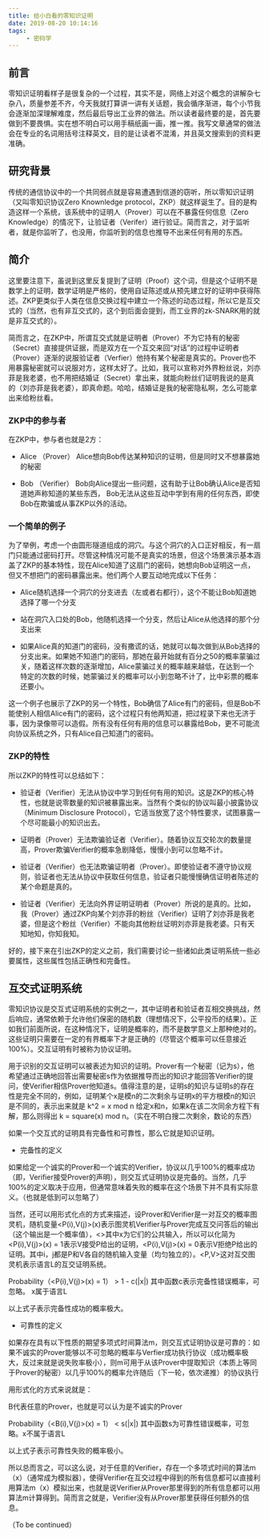 ```yaml
---
title: 给小白看的零知识证明
date: 2019-08-20 10:14:16
tags: 
     - 密码学
---
```


## 前言

零知识证明看样子是很复杂的一个过程，其实不是，网络上对这个概念的讲解杂七杂八，质量参差不齐，今天我就打算讲一讲有关话题，我会循序渐进，每个小节我会逐渐加深理解难度，然后最后导出工业界的做法。所以读者最终要的是，首先要做到不要畏惧。实在想不明白可以用手稿纸画一画，推一推。我写文章通常的做法会在专业的名词用括号注释英文，目的是让读者不混淆，并且英文搜索到的资料更准确。


## 研究背景

传统的通信协议中的一个共同弱点就是容易遭遇到信道的窃听，所以零知识证明（又叫零知识协议Zero Knownledge protocol，ZKP）就这样诞生了。目的是构造这样一个系统，该系统中的证明人（Prover）可以在不暴露任何信息（Zero Knowledge）的情况下，让验证者（Verifer）进行验证。简而言之，对于监听者，就是你监听了，也没用，你监听到的信息也推导不出来任何有用的东西。

## 简介

这里要注意下，虽说到这里反复提到了证明（Proof）这个词，但是这个证明不是数学上的证明，数学证明是严格的，使用自证陈述或从预先建立好的证明中获得陈述。ZKP更类似于人类在信息交换过程中建立一个陈述的动态过程，所以它是互交式的（当然，也有非互交式的，这个到后面会提到，而工业界的zk-SNARK用的就是非互交式的）。

简而言之，在ZKP中，所谓互交式就是证明者（Prover）不为它持有的秘密（Secret）直接提供证据，而是双方在一个互交来回“对话”的过程中证明者（Prover）逐渐的说服验证者（Verfier）他持有某个秘密是真实的。Prover也不用暴露秘密就可以说服对方，这样太好了。比如，我可以宣称对外界粉丝说，刘亦菲是我老婆，也不用把结婚证（Secret）拿出来，就能向粉丝们证明我说的是真的（刘亦菲是我老婆），即真命题。哈哈，结婚证是我的秘密隐私啊，怎么可能拿出来给粉丝看。

### ZKP中的参与者

在ZKP中，参与者也就是2方：

- Alice （Prover） Alice想向Bob传达某种知识的证明，但是同时又不想暴露她的秘密

- Bob （Verifier） Bob向Alice提出一些问题，这有助于让Bob确认Alice是否知道她声称知道的某些东西， Bob无法从这些互动中学到有用的任何东西，即使Bob在欺骗或从事ZKP以外的活动。

### 一个简单的例子

为了举例，考虑一个由圆形隧道组成的洞穴。与这个洞穴的入口正好相反，有一扇门只能通过密码打开。尽管这种情况可能不是真实的场景，但这个场景演示基本涵盖了ZKP的基本特性，现在Alice知道了这扇门的密码，她想向Bob证明这一点，但又不想把门的密码暴露出来。他们两个人要互动地完成以下任务：

- Alice随机选择一个洞穴的分支进去（左或者右都行），这个不能让Bob知道她选择了哪一个分支

- 站在洞穴入口处的Bob，他随机选择一个分支，然后让Alice从他选择的那个分支出来

- 如果Alice真的知道门的密码，没有撒谎的话，她就可以每次做到从Bob选择的分支出来。如果她不知道门的密码，那她在最开始就有百分之50的概率蒙骗过关，随着这样次数的逐渐增加，Alice蒙骗过关的概率越来越低，在达到一个特定的次数的时候，她蒙骗过关的概率可以小到忽略不计了，比中彩票的概率还要小。

这一个例子也展示了ZKP的另一个特性，Bob确信了Alice有门的密码，但是Bob不能使别人相信Alice有门的密码，这个过程只有他两知道，把过程录下来也无济于事，因为录像带可以造假。所有没有任何有用的信息可以暴露给Bob，更不可能流向协议系统之外，只有Alice自己知道门的密码。

### ZKP的特性

所以ZKP的特性可以总结如下：

- 验证者（Verifier）无法从协议中学习到任何有用的知识。这是ZKP的核心特性，也就是说零数量的知识被暴露出来。当然有个类似的协议叫最小披露协议（Minimum Disclosure Protocol），它适当放宽了这个特性要求，试图暴露一个尽可能最小的知识出去。

- 证明者（Prover）无法欺骗验证者（Verifier）。随着协议互交轮次的数量提高，Prover欺骗Verifier的概率急剧降低，慢慢小到可以忽略不计。

- 验证者（Verifier）也无法欺骗证明者（Prover）。即使验证者不遵守协议规则，验证者也无法从协议中获取任何信息，验证者只能慢慢确信证明者陈述的某个命题是真的。

- 验证者（Verifier）无法向外界证明证明者（Prover）所说的是真的。比如，我（Prover）通过ZKP向某个刘亦菲的粉丝（Verifier）证明了刘亦菲是我老婆，但是这个粉丝（Verifier）不能向其他粉丝证明刘亦菲是我老婆。只有天知地知，你知我知。

好的，接下来在引出ZKP的定义之前，我们需要讨论一些诸如此类证明系统一些必要属性，这些属性包括正确性和完备性。

## 互交式证明系统

零知识协议是交互式证明系统的实例之一，其中证明者和验证者互相交换挑战，然后响应，通常依赖于允许他们保密的随机数（理想情况下，公平投币的结果）。正如我们前面所说，在这种情况下，证明是概率的，而不是数学意义上那种绝对的。这些证明只需要在一定的有界概率下才是正确的（尽管这个概率可以任意接近100%）。交互证明有时被称为协议证明。

用于识别的交互证明可以被表述为知识的证明。Prover有一个秘密（记为s），他希望通过正确地回答出需要秘密s作为依据推导而出的知识才能回答Verifier的提问，使Verifier相信Prover他知道s。值得注意的是，证明s的知识与证明s的存在性是完全不同的，例如，证明某个x是模n的二次剩余与证明x的平方根模n的知识是不同的，表示出来就是 k^2 = x mod n 给定x和n，如果k在该二次同余方程下有解，那么则得出 k = square(x) mod n。（实在不明白搜二次剩余，数论的东西）

如果一个交互式的证明具有完备性和可靠性，那么它就是知识证明。

- 完备性的定义

如果给定一个诚实的Prover和一个诚实的Verifier，协议以几乎100%的概率成功（即，Verifier接受Prover的声明），则交互式证明协议是完备的。当然，几乎100%的定义取决于应用，但通常意味着失败的概率在这个场景下并不具有实际意义。（也就是低到可以忽略了）

当然，还可以用形式化点的方式来描述，设Prover和Verifier是一对互交的概率图灵机，随机变量<P(i),V(j)>(x)表示图灵机Verifier与Prover完成互交问答后的输出（这个输出是一个概率值），<>其中x为它们的公共输入，所以可以化简为<P(i),V(j)>(x) = 1表示V接受P给出的证明，<P(i),V(j)>(x) = 0表示V拒绝P给出的证明。其中i，j都是P和V各自的随机输入变量（均匀独立的）。<P,V>这对互交图灵机表示语言L的互交证明系统。

Probability（<P(i),V(j)>(x) = 1） > 1 - c(|x|) 其中函数c表示完备性错误概率，可忽略。 x属于语言L

以上式子表示完备性成功的概率极大。

- 可靠性的定义

如果存在具有以下性质的期望多项式时间算法m，则交互式证明协议是可靠的：如果不诚实的Prover能够以不可忽略的概率与Verfier成功执行协议（成功概率极大，反过来就是说失败率极小），则m可用于从该Prover中提取知识（本质上等同于Prover的秘密）以几乎100%的概率允许随后（下一轮，依次递推）的协议执行

用形式化的方式来说就是：

B代表任意的Prover，也就是可以认为是不诚实的Prover

Probability（<B(i),V(j)>(x) = 1） < s(|x|) 其中函数s为可靠性错误概率，可忽略。x不属于语言L

以上式子表示可靠性失败的概率极小。

所以总而言之，可以这么说，对于任意的Verifier，存在一个多项式时间的算法m（x）（通常成为模拟器），使得Verifier在互交过程中得到的所有信息都可以直接利用算法m（x）模拟出来，也就是说Verifier从Prover那里得到的所有信息都可以用算法m计算得到。简而言之就是，Verifier没有从Prover那里获得任何额外的信息。


（To be continued）

